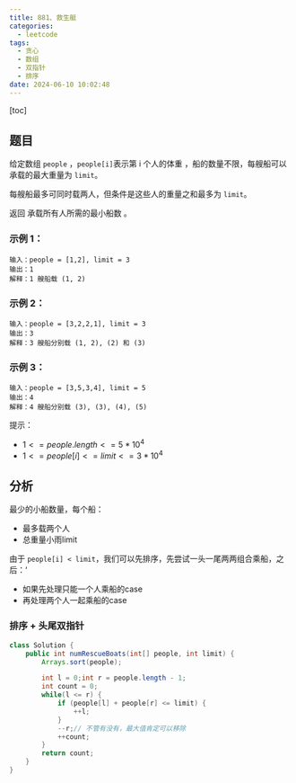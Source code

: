 ```yaml
---
title: 881、救生艇
categories:
  - leetcode
tags:
  - 贪心
  - 数组
  - 双指针
  - 排序
date: 2024-06-10 10:02:48
---
```


[toc]

## 题目
给定数组 `people` ，`people[i]`表示第 i 个人的体重 ，船的数量不限，每艘船可以承载的最大重量为 `limit`。

每艘船最多可同时载两人，但条件是这些人的重量之和最多为 `limit`。

返回 承载所有人所需的最小船数 。

 

### 示例 1：
```
输入：people = [1,2], limit = 3
输出：1
解释：1 艘船载 (1, 2)
```
### 示例 2：
```
输入：people = [3,2,2,1], limit = 3
输出：3
解释：3 艘船分别载 (1, 2), (2) 和 (3)
```
### 示例 3：
```
输入：people = [3,5,3,4], limit = 5
输出：4
解释：4 艘船分别载 (3), (3), (4), (5)
 ```

提示：

- $1 <= people.length <= 5 * 10^4$
- $1 <= people[i] <= limit <= 3 * 10^4$


## 分析
最少的小船数量，每个船：
- 最多载两个人
- 总重量小雨limit


由于 `people[i] < limit`，我们可以先排序，先尝试一头一尾两两组合乘船，之后：‘
- 如果先处理只能一个人乘船的case
- 再处理两个人一起乘船的case

### 排序 + 头尾双指针

```java
class Solution {
    public int numRescueBoats(int[] people, int limit) {
        Arrays.sort(people);

        int l = 0;int r = people.length - 1;
        int count = 0;
        while(l <= r) {
            if (people[l] + people[r] <= limit) {
                ++l;
            } 
            --r;// 不管有没有，最大值肯定可以移除
            ++count;
        }
        return count;
    }
}
```

